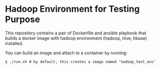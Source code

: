 Hadoop Environment for Testing Purpose
======================================

This repository contains a pair of Dockerfile and ansible playbook
that builds a docker image with hadoop environment (hadoop, hive, hbase) installed.

You can build an image and attach to a container by running:

```
$ ./run.sh # by default, this creates a image named 'hadoop_test_env'
```
